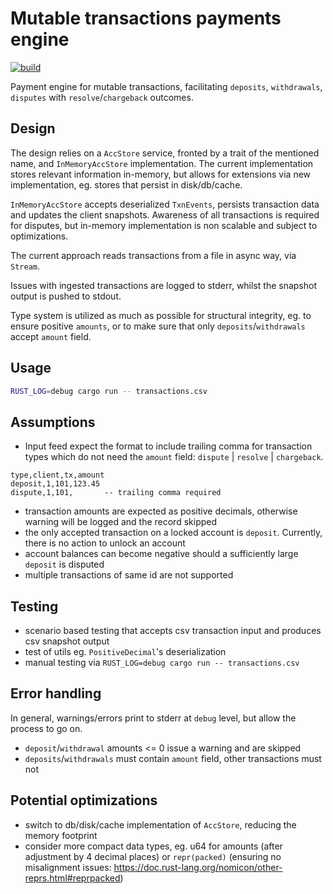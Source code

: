 # Mutable transactions payments engine

[![build](../../workflows/build/badge.svg)](../../actions/workflows/build.yml)

Payment engine for mutable transactions, facilitating `deposits`, `withdrawals`, `disputes` with `resolve`/`chargeback` outcomes.

## Design

The design relies on a `AccStore` service, fronted by a trait of the mentioned name, and `InMemoryAccStore` implementation. The current implementation stores relevant information in-memory, but allows for extensions via new implementation, eg. stores that persist in disk/db/cache.

`InMemoryAccStore` accepts deserialized `TxnEvents`, persists transaction data and updates the client snapshots. Awareness of all transactions is required for disputes, but in-memory implementation is non scalable and subject to optimizations.

The current approach reads transactions from a file in async way, via `Stream`.

Issues with ingested transactions are logged to stderr, whilst the snapshot output is pushed to stdout.

Type system is utilized as much as possible for structural integrity, eg. to ensure positive `amounts`, or to make sure that only `deposits`/`withdrawals` accept `amount` field.

## Usage

```sh
RUST_LOG=debug cargo run -- transactions.csv
```

## Assumptions

- Input feed expect the format to include trailing comma for transaction types which do not need the `amount` field: `dispute` | `resolve` | `chargeback`.

```
type,client,tx,amount
deposit,1,101,123.45
dispute,1,101,       -- trailing comma required
```

- transaction amounts are expected as positive decimals, otherwise warning will be logged and the record skipped
- the only accepted transaction on a locked account is `deposit`. Currently, there is no action to unlock an account
- account balances can become negative should a sufficiently large `deposit` is disputed
- multiple transactions of same id are not supported

## Testing

- scenario based testing that accepts csv transaction input and produces csv snapshot output
- test of utils eg. `PositiveDecimal`'s deserialization
- manual testing via `RUST_LOG=debug cargo run -- transactions.csv`

## Error handling

In general, warnings/errors print to stderr at `debug` level, but allow the process to go on.

- `deposit`/`withdrawal` amounts <= 0 issue a warning and are skipped
- `deposits`/`withdrawals` must contain `amount` field, other transactions must not

## Potential optimizations

- switch to db/disk/cache implementation of `AccStore`, reducing the memory footprint
- consider more compact data types, eg. u64 for amounts (after adjustment by 4 decimal places) or `repr(packed)` (ensuring no misalignment issues: https://doc.rust-lang.org/nomicon/other-reprs.html#reprpacked)
